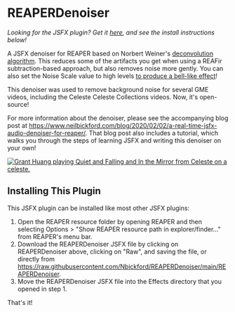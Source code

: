# REAPERDenoiser

*Looking for the JSFX plugin? Get it [here](https://github.com/Nbickford/REAPERDenoiser/raw/master/REAPERDenoiser), and see the install instructions below!*

A JSFX denoiser for REAPER based on Norbert Weiner's [deconvolution algorithm](https://en.wikipedia.org/wiki/Wiener_deconvolution). This reduces some of the artifacts you get when using a REAFir subtraction-based approach, but also removes noise more gently. You can also set the Noise Scale value to high levels [to produce a bell-like effect](https://www.neilbickford.com/blog/wp-content/uploads/2020/02/out.mp4)!

This denoiser was used to remove background noise for several GME videos, including the Celeste Celeste Collections videos. Now, it's open-source!

For more information about the denoiser, please see the accompanying blog post at https://www.neilbickford.com/blog/2020/02/02/a-real-time-jsfx-audio-denoiser-for-reaper/. That blog post also includes a tutorial, which walks you through the steps of learning JSFX and writing this denoiser on your own!

[![Grant Huang playing *Quiet and Falling* and *In the Mirror* from *Celeste* on a celeste.](https://img.youtube.com/vi/_-92lvJd3g4/0.jpg)](https://www.youtube.com/watch?v=_-92lvJd3g4)

## Installing This Plugin

This JSFX plugin can be installed like most other JSFX plugins:

1. Open the REAPER resource folder by opening REAPER and then selecting Options > "Show REAPER resource path in explorer/finder..." from REAPER's menu bar.
2. Download the REAPERDenoiser JSFX file by clicking on REAPERDenoiser above, clicking on "Raw", and saving the file, or directly from https://raw.githubusercontent.com/Nbickford/REAPERDenoiser/main/REAPERDenoiser.
3. Move the REAPERDenoiser JSFX file into the Effects directory that you opened in step 1.

That's it!

